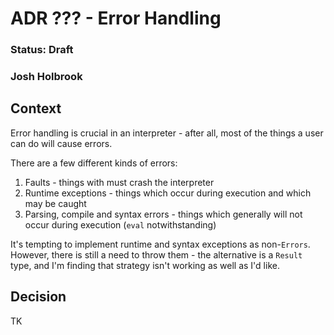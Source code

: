 # ADR ??? - Error Handling

### Status: Draft

### Josh Holbrook

## Context

Error handling is crucial in an interpreter - after all, most of the things
a user can do will cause errors.

There are a few different kinds of errors:

1. Faults - things with must crash the interpreter
2. Runtime exceptions - things which occur during execution and which may be
   caught
3. Parsing, compile and syntax errors - things which generally will not occur
   during execution (`eval` notwithstanding)

It's tempting to implement runtime and syntax exceptions as non-`Errors`.
However, there is still a need to throw them - the alternative is a `Result`
type, and I'm finding that strategy isn't working as well as I'd like.

## Decision

TK
